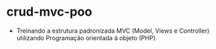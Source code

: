 # crud-mvc-poo

- Treinando a estrutura padronizada MVC (Model, Views e Controller) utilizando Programação orientada à objeto (PHP).
